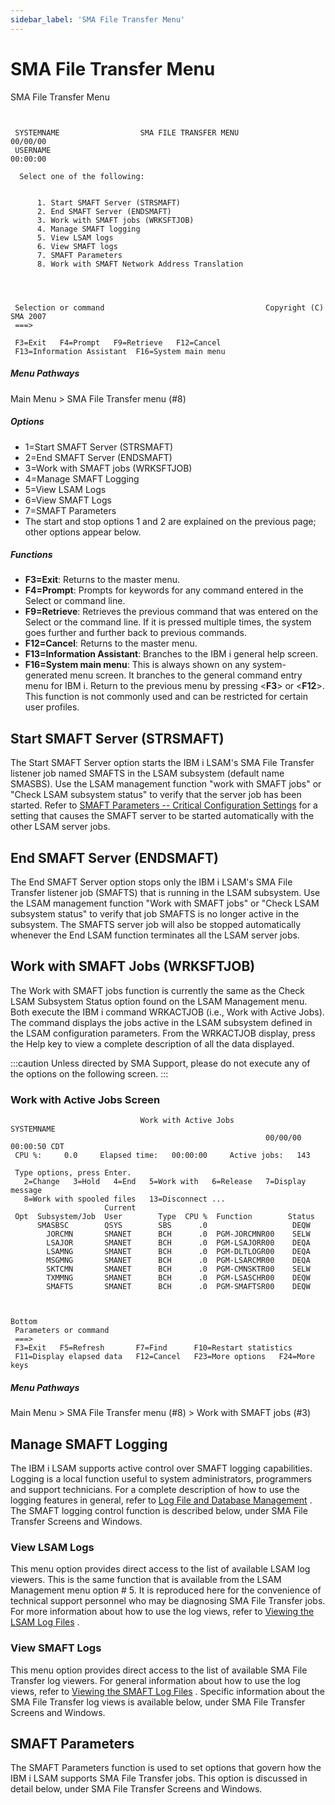 ```yaml
---
sidebar_label: 'SMA File Transfer Menu'
---
```


# SMA File Transfer Menu

SMA File Transfer Menu

```


 SYSTEMNAME                  SMA FILE TRANSFER MENU                    00/00/00 
 USERNAME                                                              00:00:00 
                                                                                
  Select one of the following:                                                  
                                                                                
                                                                                
      1. Start SMAFT Server (STRSMAFT)                                          
      2. End SMAFT Server (ENDSMAFT)                                            
      3. Work with SMAFT jobs (WRKSFTJOB)                                       
      4. Manage SMAFT logging                                                   
      5. View LSAM logs                                                         
      6. View SMAFT logs                                                        
      7. SMAFT Parameters                                                       
      8. Work with SMAFT Network Address Translation                            
                                                                                
                                                                                
                                                                                
                                                                                
 Selection or command                                    Copyright (C) SMA 2007 
 ===>                                                                           
                                                                                
 F3=Exit   F4=Prompt   F9=Retrieve   F12=Cancel                                 
 F13=Information Assistant  F16=System main menu                                
 ```

##### Menu Pathways

Main Menu \> SMA File Transfer menu (\#8)

##### Options

- 1=Start SMAFT Server (STRSMAFT)
- 2=End SMAFT Server (ENDSMAFT)
- 3=Work with SMAFT jobs (WRKSFTJOB)
- 4=Manage SMAFT Logging
- 5=View LSAM Logs
- 6=View SMAFT Logs
- 7=SMAFT Parameters
- The start and stop options 1 and 2 are explained on the previous
    page; other options appear below.

##### Functions

- **F3=Exit**: Returns to the master menu.
- **F4=Prompt**: Prompts for keywords for any command entered in the
    Select or command line.
- **F9=Retrieve**: Retrieves the previous command that was entered on
    the Select or the command line. If it is pressed multiple times, the
    system goes further and further back to previous commands.
- **F12=Cancel**: Returns to the master menu.
- **F13=Information Assistant**: Branches to the IBM i general help
    screen.
- **F16=System main menu**: This is always shown on any
    system-generated menu screen. It branches to the general command
    entry menu for IBM i. Return to the previous menu by pressing
    \<**F3**\> or \<**F12**\>. This function is not commonly used and
    can be restricted for certain user profiles.

## Start SMAFT Server (STRSMAFT)

The Start SMAFT Server option starts the IBM i LSAM's SMA File Transfer
listener job named SMAFTS in the LSAM subsystem (default name SMASBS).
Use the LSAM management function "work with SMAFT jobs" or "Check
LSAM subsystem status" to verify that the server job has been started.
Refer to [SMAFT Parameters -- Critical Configuration Settings](#SMAFT) for a setting that causes the SMAFT
server to be started automatically with the other LSAM server jobs.

## End SMAFT Server (ENDSMAFT)

The End SMAFT Server option stops only the IBM i LSAM's SMA File
Transfer listener job (SMAFTS) that is running in the LSAM subsystem.
Use the LSAM management function "Work with SMAFT jobs" or "Check
LSAM subsystem status" to verify that job SMAFTS is no longer active in
the subsystem. The SMAFTS server job will also be stopped automatically
whenever the End LSAM function terminates all the LSAM server jobs.

## Work with SMAFT Jobs (WRKSFTJOB)

The Work with SMAFT jobs function is currently the same as the Check
LSAM Subsystem Status option found on the LSAM Management menu. Both
execute the IBM i command WRKACTJOB (i.e., Work with Active Jobs). The
command displays the jobs active in the LSAM subsystem defined in the
LSAM configuration parameters. From the WRKACTJOB display, press the
Help key to view a complete description of all the data displayed.

:::caution
Unless directed by SMA Support, please do not execute any of the options on the following screen.
:::

### Work with Active Jobs Screen
```
                             Work with Active Jobs                   SYSTEMNAME
                                                         00/00/00  00:00:50 CDT
 CPU %:     0.0     Elapsed time:   00:00:00     Active jobs:   143            
                                                                               
 Type options, press Enter.                                                    
   2=Change   3=Hold   4=End   5=Work with   6=Release   7=Display message     
   8=Work with spooled files   13=Disconnect ...                               
                     Current                                                   
 Opt  Subsystem/Job  User        Type  CPU %  Function        Status           
      SMASBSC        QSYS        SBS      .0                   DEQW            
        JORCMN       SMANET      BCH      .0  PGM-JORCMNR00    SELW            
        LSAJOR       SMANET      BCH      .0  PGM-LSAJORR00    DEQA            
        LSAMNG       SMANET      BCH      .0  PGM-DLTLOGR00    DEQA            
        MSGMNG       SMANET      BCH      .0  PGM-LSARCMR00    DEQA            
        SKTCMN       SMANET      BCH      .0  PGM-CMNSKTR00    SELW            
        TXMMNG       SMANET      BCH      .0  PGM-LSASCHR00    DEQW            
        SMAFTS       SMANET      BCH      .0  PGM-SMAFTSR00    DEQW  
                                                                               
                                                                               
                                                                         Bottom
 Parameters or command                                                         
 ===>                                                                          
 F3=Exit   F5=Refresh       F7=Find      F10=Restart statistics                
 F11=Display elapsed data   F12=Cancel   F23=More options   F24=More keys      
```
 
##### Menu Pathways

Main Menu \> SMA File Transfer menu (\#8) \> Work with SMAFT jobs (\#3)

## Manage SMAFT Logging

The IBM i LSAM supports active control over SMAFT logging capabilities.
Logging is a local function useful to system administrators, programmers
and support technicians. For a complete description of how to use the
logging features in general, refer to [Log File and Database Management](/logs-database/overview)
. The SMAFT logging control function is described below, under SMA
File Transfer Screens and Windows.

### View LSAM Logs

This menu option provides direct access to the list of available LSAM
log viewers. This is the same function that is available from the LSAM
Management menu option \# 5. It is reproduced here for the convenience
of technical support personnel who may be diagnosing SMA File Transfer
jobs. For more information about how to use the log views, refer to
[Viewing the LSAM Log Files](/logs-database/management#viewing-the-lsam-log-files)
.

### View SMAFT Logs

This menu option provides direct access to the list of available SMA
File Transfer log viewers. For general information about how to use the
log views, refer to [Viewing the SMAFT Log Files](#Viewing)
. Specific information about the SMA File Transfer log views is
available below, under SMA File Transfer Screens and Windows.

## SMAFT Parameters

The SMAFT Parameters function is used to set options that govern how the
IBM i LSAM supports SMA File Transfer jobs. This option is discussed in
detail below, under SMA File Transfer Screens and Windows.
